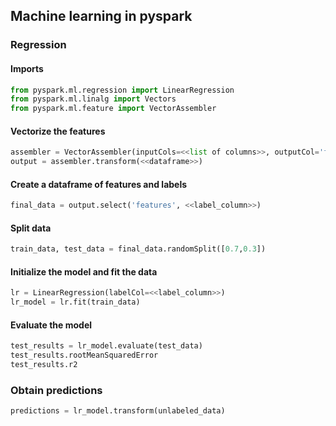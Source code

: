 ## Machine learning in pyspark

### Regression

#### Imports
````py
from pyspark.ml.regression import LinearRegression
from pyspark.ml.linalg import Vectors
from pyspark.ml.feature import VectorAssembler
````

#### Vectorize the features
````py
assembler = VectorAssembler(inputCols=<<list of columns>>, outputCol='features')
output = assembler.transform(<<dataframe>>)
````

#### Create a dataframe of features and labels
````py
final_data = output.select('features', <<label_column>>)
````

#### Split data
````py
train_data, test_data = final_data.randomSplit([0.7,0.3])
````

#### Initialize the model and fit the data
````py
lr = LinearRegression(labelCol=<<label_column>>)
lr_model = lr.fit(train_data)
````

#### Evaluate the model
````py
test_results = lr_model.evaluate(test_data)
test_results.rootMeanSquaredError
test_results.r2
````

### Obtain predictions
````py
predictions = lr_model.transform(unlabeled_data)
````
